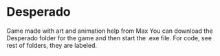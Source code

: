 # Desperado
Game made with art and animation help from Max
You can download the Desperado folder for the game and then start the .exe file.
For code, see rest of folders, they are labeled.

